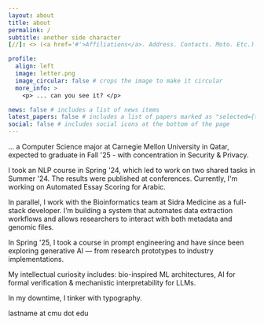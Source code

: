 ```yaml
---
layout: about
title: about
permalink: /
subtitle: another side character 
[//]: <> (<a href='#'>Affiliations</a>. Address. Contacts. Moto. Etc.)

profile:
  align: left
  image: letter.png
  image_circular: false # crops the image to make it circular
  more_info: >
    <p> ... can you see it? </p>

news: false # includes a list of news items
latest_papers: false # includes a list of papers marked as "selected={true}"
social: false # includes social icons at the bottom of the page
---
```

... a Computer Science major at Carnegie Mellon University in Qatar, expected to graduate in Fall '25 - with concentration in Security & Privacy.

I took an NLP course in Spring '24, which led to work on two shared tasks in Summer '24. The results were published at conferences. Currently, I'm working on Automated Essay Scoring for Arabic.

In parallel, I work with the Bioinformatics team at Sidra Medicine as a full-stack developer. I’m building a system that automates data extraction workflows and allows researchers to interact with both metadata and genomic files.

In Spring '25, I took a course in prompt engineering and have since been exploring generative AI — from research prototypes to industry implementations.

My intellectual curiosity includes: bio-inspired ML architectures, AI for formal verification & mechanistic interpretability for LLMs.

In my downtime, I tinker with typography.

lastname at cmu dot edu

